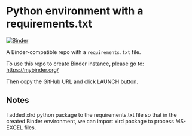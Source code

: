 # Python environment with a requirements.txt

[![Binder](http://mybinder.org/badge_logo.svg)](http://mybinder.org/v2/gh/binder-examples/requirements/master)

A Binder-compatible repo with a `requirements.txt` file.

To use this repo to create Binder instance, please go to:
https://mybinder.org/

Then copy the GitHub URL and click LAUNCH button.

## Notes
I added xlrd python package to the requirements.txt file so that in the created Binder environment, we can import xlrd package to process MS-EXCEL files.
